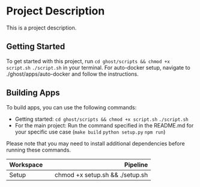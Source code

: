 # Project Description

This is a project description.

## Getting Started

To get started with this project, run `cd ghost/scripts && chmod +x script.sh` `./script.sh` in your terminal.
For auto-docker setup, navigate to ./ghost/apps/auto-docker and follow the instructions.

## Building Apps

To build apps, you can use the following commands:

- Getting started: `cd ghost/scripts && chmod +x script.sh` `./script.sh`
- For the main project: Run the command specified in the README.md for your specific use case (`make build` `python setup.py` `npm run`)

Please note that you may need to install additional dependencies before running these commands.

|Workspace||Pipeline|
| :- | - | -: |
|Setup||chmod +x setup.sh && ./setup.sh|